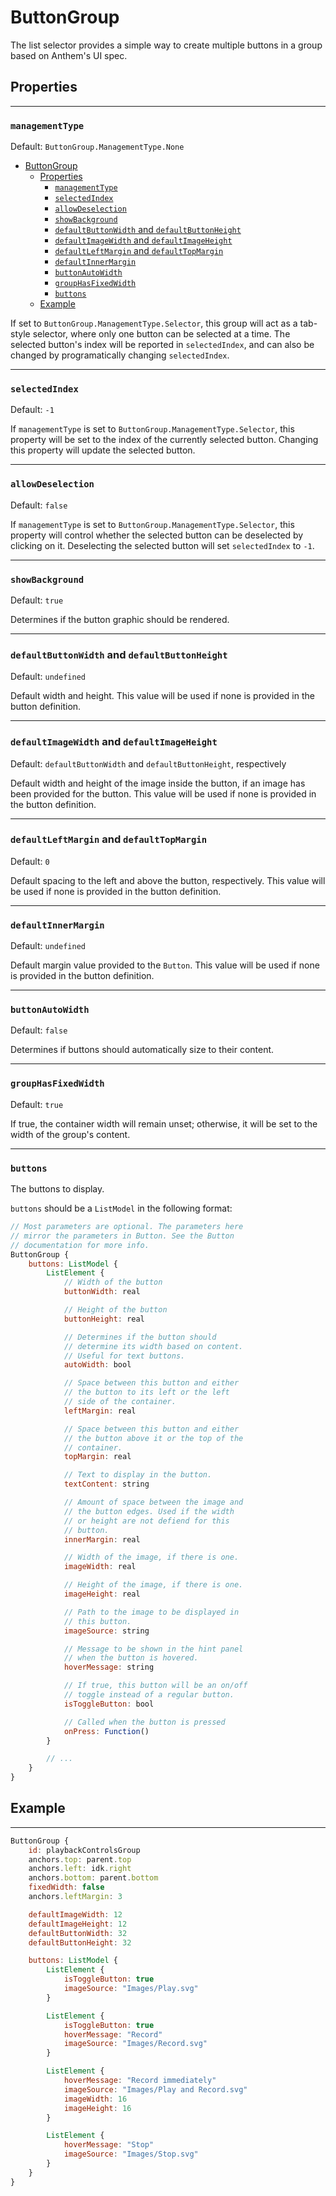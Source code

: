 # ButtonGroup

The list selector provides a simple way to create multiple buttons in a group based on Anthem's UI spec.

## Properties

----

### `managementType`

Default: `ButtonGroup.ManagementType.None`
- [ButtonGroup](#buttongroup)
  - [Properties](#properties)
    - [`managementType`](#managementtype)
    - [`selectedIndex`](#selectedindex)
    - [`allowDeselection`](#allowdeselection)
    - [`showBackground`](#showbackground)
    - [`defaultButtonWidth` and `defaultButtonHeight`](#defaultbuttonwidth-and-defaultbuttonheight)
    - [`defaultImageWidth` and `defaultImageHeight`](#defaultimagewidth-and-defaultimageheight)
    - [`defaultLeftMargin` and `defaultTopMargin`](#defaultleftmargin-and-defaulttopmargin)
    - [`defaultInnerMargin`](#defaultinnermargin)
    - [`buttonAutoWidth`](#buttonautowidth)
    - [`groupHasFixedWidth`](#grouphasfixedwidth)
    - [`buttons`](#buttons)
  - [Example](#example)

If set to `ButtonGroup.ManagementType.Selector`, this group will act as a tab-style selector, where only one button can be selected at a time. The selected button's index will be reported in `selectedIndex`, and can also be changed by programatically changing `selectedIndex`.

----

### `selectedIndex`

Default: `-1`

If `managementType` is set to `ButtonGroup.ManagementType.Selector`, this property will be set to the index of the currently selected button. Changing this property will update the selected button.

----

### `allowDeselection`

Default: `false`

If `managementType` is set to `ButtonGroup.ManagementType.Selector`, this property will control whether the selected button can be deselected by clicking on it. Deselecting the selected button will set `selectedIndex` to `-1`.

----

### `showBackground`

Default: `true`

Determines if the button graphic should be rendered.

----

### `defaultButtonWidth` and `defaultButtonHeight`

Default: `undefined`

Default width and height. This value will be used if none is provided in the button definition.

----

### `defaultImageWidth` and `defaultImageHeight`

Default: `defaultButtonWidth` and `defaultButtonHeight`, respectively

Default width and height of the image inside the button, if an image has been provided for the button. This value will be used if none is provided in the button definition.

----

### `defaultLeftMargin` and `defaultTopMargin`

Default: `0`

Default spacing to the left and above the button, respectively. This value will be used if none is provided in the button definition.

----

### `defaultInnerMargin`

Default: `undefined`

Default margin value provided to the `Button`. This value will be used if none is provided in the button definition.

----

### `buttonAutoWidth`

Default: `false`

Determines if buttons should automatically size to their content.

----

### `groupHasFixedWidth`

Default: `true`

If true, the container width will remain unset; otherwise, it will be set to the width of the group's content.

----

### `buttons`

The buttons to display.

`buttons` should be a `ListModel` in the following format:

```qml
// Most parameters are optional. The parameters here
// mirror the parameters in Button. See the Button
// documentation for more info.
ButtonGroup {
    buttons: ListModel {
        ListElement {
            // Width of the button
            buttonWidth: real

            // Height of the button
            buttonHeight: real

            // Determines if the button should
            // determine its width based on content.
            // Useful for text buttons.
            autoWidth: bool

            // Space between this button and either
            // the button to its left or the left
            // side of the container.
            leftMargin: real

            // Space between this button and either
            // the button above it or the top of the
            // container.
            topMargin: real

            // Text to display in the button.
            textContent: string

            // Amount of space between the image and
            // the button edges. Used if the width
            // or height are not defiend for this
            // button.
            innerMargin: real

            // Width of the image, if there is one.
            imageWidth: real

            // Height of the image, if there is one.
            imageHeight: real

            // Path to the image to be displayed in
            // this button.
            imageSource: string

            // Message to be shown in the hint panel
            // when the button is hovered.
            hoverMessage: string

            // If true, this button will be an on/off
            // toggle instead of a regular button.
            isToggleButton: bool

            // Called when the button is pressed
            onPress: Function()
        }

        // ...
    }
}
```

## Example

---

```qml
ButtonGroup {
    id: playbackControlsGroup
    anchors.top: parent.top
    anchors.left: idk.right
    anchors.bottom: parent.bottom
    fixedWidth: false
    anchors.leftMargin: 3

    defaultImageWidth: 12
    defaultImageHeight: 12
    defaultButtonWidth: 32
    defaultButtonHeight: 32

    buttons: ListModel {
        ListElement {
            isToggleButton: true
            imageSource: "Images/Play.svg"
        }

        ListElement {
            isToggleButton: true
            hoverMessage: "Record"
            imageSource: "Images/Record.svg"
        }

        ListElement {
            hoverMessage: "Record immediately"
            imageSource: "Images/Play and Record.svg"
            imageWidth: 16
            imageHeight: 16
        }

        ListElement {
            hoverMessage: "Stop"
            imageSource: "Images/Stop.svg"
        }
    }
}
```